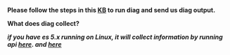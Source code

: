 **Please follow the steps in this [KB](https://support.elastic.co/customers/s/article/support-diagnostics) to run diag and send us diag output.**

**What does diag collect?**

  ***if you have es 5.x running on Linux, it will collect information by running api [here](https://github.com/elastic/elasticsearch-support-diagnostics/blob/master/src/main/resources/diags.yml#L105). and [here](https://github.com/elastic/elasticsearch-support-diagnostics/blob/master/src/main/resources/diags.yml#L225)***
